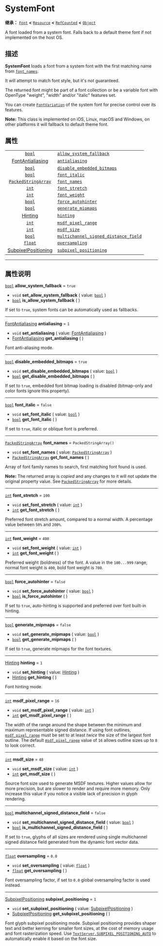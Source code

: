 <!-- ⚠ 请勿编辑本文件 ⚠ -->
<!-- 本文档使用脚本从 WeDot 引擎源码仓库生成。 -->
<!-- 生成脚本：https://github.com/WeDot-Engine/WeDot/tree/master/doc/tools/make_md.py； -->
<!-- 原文件：https://github.com/WeDot-Engine/WeDot/tree/master/doc/classes/SystemFont.xml。 -->

<div id="_class_systemfont"></div>

# SystemFont

**继承：** [`Font`](class_font.md) **<** [`Resource`](class_resource.md) **<** [`RefCounted`](class_refcounted.md) **<** [`Object`](class_object.md)

A font loaded from a system font. Falls back to a default theme font if not implemented on the host OS.

## 描述

**SystemFont** loads a font from a system font with the first matching name from [`font_names`](class_systemfont.md#class_systemfont_property_font_names).

It will attempt to match font style, but it's not guaranteed.

The returned font might be part of a font collection or be a variable font with OpenType "weight", "width" and/or "italic" features set.

You can create [`FontVariation`](class_fontvariation.md) of the system font for precise control over its features.

 **Note:** This class is implemented on iOS, Linux, macOS and Windows, on other platforms it will fallback to default theme font.

## 属性

|||
|:-:|:--|
| [`bool`](class_bool.md)                                     | [`allow_system_fallback`](class_systemfont.md#class_systemfont_property_allow_system_fallback)                           | ``true``                |
| [FontAntialiasing](#enum_textserver_fontantialiasing)       | [`antialiasing`](class_systemfont.md#class_systemfont_property_antialiasing)                                             | ``1``                   |
| [`bool`](class_bool.md)                                     | [`disable_embedded_bitmaps`](class_systemfont.md#class_systemfont_property_disable_embedded_bitmaps)                     | ``true``                |
| [`bool`](class_bool.md)                                     | [`font_italic`](class_systemfont.md#class_systemfont_property_font_italic)                                               | ``false``               |
| [`PackedStringArray`](class_packedstringarray.md)           | [`font_names`](class_systemfont.md#class_systemfont_property_font_names)                                                 | ``PackedStringArray()`` |
| [`int`](class_int.md)                                       | [`font_stretch`](class_systemfont.md#class_systemfont_property_font_stretch)                                             | ``100``                 |
| [`int`](class_int.md)                                       | [`font_weight`](class_systemfont.md#class_systemfont_property_font_weight)                                               | ``400``                 |
| [`bool`](class_bool.md)                                     | [`force_autohinter`](class_systemfont.md#class_systemfont_property_force_autohinter)                                     | ``false``               |
| [`bool`](class_bool.md)                                     | [`generate_mipmaps`](class_systemfont.md#class_systemfont_property_generate_mipmaps)                                     | ``false``               |
| [Hinting](#enum_textserver_hinting)                         | [`hinting`](class_systemfont.md#class_systemfont_property_hinting)                                                       | ``1``                   |
| [`int`](class_int.md)                                       | [`msdf_pixel_range`](class_systemfont.md#class_systemfont_property_msdf_pixel_range)                                     | ``16``                  |
| [`int`](class_int.md)                                       | [`msdf_size`](class_systemfont.md#class_systemfont_property_msdf_size)                                                   | ``48``                  |
| [`bool`](class_bool.md)                                     | [`multichannel_signed_distance_field`](class_systemfont.md#class_systemfont_property_multichannel_signed_distance_field) | ``false``               |
| [`float`](class_float.md)                                   | [`oversampling`](class_systemfont.md#class_systemfont_property_oversampling)                                             | ``0.0``                 |
| [SubpixelPositioning](#enum_textserver_subpixelpositioning) | [`subpixel_positioning`](class_systemfont.md#class_systemfont_property_subpixel_positioning)                             | ``1``                   |

<!-- rst-class:: classref-section-separator -->

---

## 属性说明

<div id="_class_systemfont_property_allow_system_fallback"></div>

[`bool`](class_bool.md) **allow_system_fallback** = ``true`` <div id="class_systemfont_property_allow_system_fallback"></div>

- `void` **set_allow_system_fallback** ( value: [`bool`](class_bool.md) )
- [`bool`](class_bool.md) **is_allow_system_fallback** ( )

If set to `true`, system fonts can be automatically used as fallbacks.

<!-- rst-class:: classref-item-separator -->

---

<div id="_class_systemfont_property_antialiasing"></div>

[FontAntialiasing](#enum_textserver_fontantialiasing) **antialiasing** = ``1`` <div id="class_systemfont_property_antialiasing"></div>

- `void` **set_antialiasing** ( value: [FontAntialiasing](#enum_textserver_fontantialiasing) )
- [FontAntialiasing](#enum_textserver_fontantialiasing) **get_antialiasing** ( )

Font anti-aliasing mode.

<!-- rst-class:: classref-item-separator -->

---

<div id="_class_systemfont_property_disable_embedded_bitmaps"></div>

[`bool`](class_bool.md) **disable_embedded_bitmaps** = ``true`` <div id="class_systemfont_property_disable_embedded_bitmaps"></div>

- `void` **set_disable_embedded_bitmaps** ( value: [`bool`](class_bool.md) )
- [`bool`](class_bool.md) **get_disable_embedded_bitmaps** ( )

If set to `true`, embedded font bitmap loading is disabled (bitmap-only and color fonts ignore this property).

<!-- rst-class:: classref-item-separator -->

---

<div id="_class_systemfont_property_font_italic"></div>

[`bool`](class_bool.md) **font_italic** = ``false`` <div id="class_systemfont_property_font_italic"></div>

- `void` **set_font_italic** ( value: [`bool`](class_bool.md) )
- [`bool`](class_bool.md) **get_font_italic** ( )

If set to `true`, italic or oblique font is preferred.

<!-- rst-class:: classref-item-separator -->

---

<div id="_class_systemfont_property_font_names"></div>

[`PackedStringArray`](class_packedstringarray.md) **font_names** = ``PackedStringArray()`` <div id="class_systemfont_property_font_names"></div>

- `void` **set_font_names** ( value: [`PackedStringArray`](class_packedstringarray.md) )
- [`PackedStringArray`](class_packedstringarray.md) **get_font_names** ( )

Array of font family names to search, first matching font found is used.

**Note:** The returned array is *copied* and any changes to it will not update the original property value. See [`PackedStringArray`](class_packedstringarray.md) for more details.

<!-- rst-class:: classref-item-separator -->

---

<div id="_class_systemfont_property_font_stretch"></div>

[`int`](class_int.md) **font_stretch** = ``100`` <div id="class_systemfont_property_font_stretch"></div>

- `void` **set_font_stretch** ( value: [`int`](class_int.md) )
- [`int`](class_int.md) **get_font_stretch** ( )

Preferred font stretch amount, compared to a normal width. A percentage value between `50%` and `200%`.

<!-- rst-class:: classref-item-separator -->

---

<div id="_class_systemfont_property_font_weight"></div>

[`int`](class_int.md) **font_weight** = ``400`` <div id="class_systemfont_property_font_weight"></div>

- `void` **set_font_weight** ( value: [`int`](class_int.md) )
- [`int`](class_int.md) **get_font_weight** ( )

Preferred weight (boldness) of the font. A value in the `100...999` range, normal font weight is `400`, bold font weight is `700`.

<!-- rst-class:: classref-item-separator -->

---

<div id="_class_systemfont_property_force_autohinter"></div>

[`bool`](class_bool.md) **force_autohinter** = ``false`` <div id="class_systemfont_property_force_autohinter"></div>

- `void` **set_force_autohinter** ( value: [`bool`](class_bool.md) )
- [`bool`](class_bool.md) **is_force_autohinter** ( )

If set to `true`, auto-hinting is supported and preferred over font built-in hinting.

<!-- rst-class:: classref-item-separator -->

---

<div id="_class_systemfont_property_generate_mipmaps"></div>

[`bool`](class_bool.md) **generate_mipmaps** = ``false`` <div id="class_systemfont_property_generate_mipmaps"></div>

- `void` **set_generate_mipmaps** ( value: [`bool`](class_bool.md) )
- [`bool`](class_bool.md) **get_generate_mipmaps** ( )

If set to `true`, generate mipmaps for the font textures.

<!-- rst-class:: classref-item-separator -->

---

<div id="_class_systemfont_property_hinting"></div>

[Hinting](#enum_textserver_hinting) **hinting** = ``1`` <div id="class_systemfont_property_hinting"></div>

- `void` **set_hinting** ( value: [Hinting](#enum_textserver_hinting) )
- [Hinting](#enum_textserver_hinting) **get_hinting** ( )

Font hinting mode.

<!-- rst-class:: classref-item-separator -->

---

<div id="_class_systemfont_property_msdf_pixel_range"></div>

[`int`](class_int.md) **msdf_pixel_range** = ``16`` <div id="class_systemfont_property_msdf_pixel_range"></div>

- `void` **set_msdf_pixel_range** ( value: [`int`](class_int.md) )
- [`int`](class_int.md) **get_msdf_pixel_range** ( )

The width of the range around the shape between the minimum and maximum representable signed distance. If using font outlines, [`msdf_pixel_range`](class_systemfont.md#class_systemfont_property_msdf_pixel_range) must be set to at least *twice* the size of the largest font outline. The default [`msdf_pixel_range`](class_systemfont.md#class_systemfont_property_msdf_pixel_range) value of `16` allows outline sizes up to `8` to look correct.

<!-- rst-class:: classref-item-separator -->

---

<div id="_class_systemfont_property_msdf_size"></div>

[`int`](class_int.md) **msdf_size** = ``48`` <div id="class_systemfont_property_msdf_size"></div>

- `void` **set_msdf_size** ( value: [`int`](class_int.md) )
- [`int`](class_int.md) **get_msdf_size** ( )

Source font size used to generate MSDF textures. Higher values allow for more precision, but are slower to render and require more memory. Only increase this value if you notice a visible lack of precision in glyph rendering.

<!-- rst-class:: classref-item-separator -->

---

<div id="_class_systemfont_property_multichannel_signed_distance_field"></div>

[`bool`](class_bool.md) **multichannel_signed_distance_field** = ``false`` <div id="class_systemfont_property_multichannel_signed_distance_field"></div>

- `void` **set_multichannel_signed_distance_field** ( value: [`bool`](class_bool.md) )
- [`bool`](class_bool.md) **is_multichannel_signed_distance_field** ( )

If set to `true`, glyphs of all sizes are rendered using single multichannel signed distance field generated from the dynamic font vector data.

<!-- rst-class:: classref-item-separator -->

---

<div id="_class_systemfont_property_oversampling"></div>

[`float`](class_float.md) **oversampling** = ``0.0`` <div id="class_systemfont_property_oversampling"></div>

- `void` **set_oversampling** ( value: [`float`](class_float.md) )
- [`float`](class_float.md) **get_oversampling** ( )

Font oversampling factor, if set to `0.0` global oversampling factor is used instead.

<!-- rst-class:: classref-item-separator -->

---

<div id="_class_systemfont_property_subpixel_positioning"></div>

[SubpixelPositioning](#enum_textserver_subpixelpositioning) **subpixel_positioning** = ``1`` <div id="class_systemfont_property_subpixel_positioning"></div>

- `void` **set_subpixel_positioning** ( value: [SubpixelPositioning](#enum_textserver_subpixelpositioning) )
- [SubpixelPositioning](#enum_textserver_subpixelpositioning) **get_subpixel_positioning** ( )

Font glyph subpixel positioning mode. Subpixel positioning provides shaper text and better kerning for smaller font sizes, at the cost of memory usage and font rasterization speed. Use [`TextServer.SUBPIXEL_POSITIONING_AUTO`](class_textserver.md#class_textserver_constant_subpixel_positioning_auto) to automatically enable it based on the font size.

[^virtual]: 本方法通常需要用户覆盖才能生效。
[^const]: 本方法无副作用，不会修改该实例的任何成员变量。
[^vararg]: 本方法除了能接受在此处描述的参数外，还能够继续接受任意数量的参数。
[^constructor]: 本方法用于构造某个类型。
[^static]: 调用本方法无需实例，可直接使用类名进行调用。
[^operator]: 本方法描述的是使用本类型作为左操作数的有效运算符。
[^bitfield]: 这个值是由下列位标志构成位掩码的整数。
[^void]: 无返回值。
